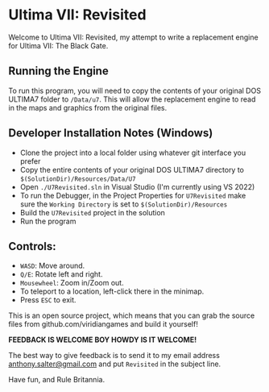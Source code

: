 # Ultima VII: Revisited

Welcome to Ultima VII: Revisited, my attempt to write a replacement engine for Ultima VII: The Black Gate.

## Running the Engine

To run this program, you will need to copy the contents of your original DOS ULTIMA7 folder to `/Data/u7`.  This
will allow the replacement engine to read in the maps and graphics from the original files.

## Developer Installation Notes (Windows)

- Clone the project into a local folder using whatever git interface you prefer
- Copy the entire contents of your original DOS ULTIMA7 directory to `$(SolutionDir)/Resources/Data/U7`
- Open `./U7Revisited.sln` in Visual Studio (I'm currently using VS 2022)
- To run the Debugger, in the Project Properties for `U7Revisited` make sure the `Working Directory` is set to `$(SolutionDir)/Resources`
- Build the `U7Revisited` project in the solution
- Run the program

## Controls:

- `WASD`:  Move around.
- `Q/E`:  Rotate left and right.
- `Mousewheel`:  Zoom in/Zoom out.
- To teleport to a location, left-click there in the minimap.
- Press `ESC` to exit.

This is an open source project, which means that you can grab the source files from github.com/viridiangames and
build it yourself!

**FEEDBACK IS WELCOME BOY HOWDY IS IT WELCOME!** 

The best way to give feedback is to send it to my email address anthony.salter@gmail.com and put `Revisited` in
the subject line.

Have fun, and Rule Britannia.
